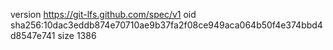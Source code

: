 version https://git-lfs.github.com/spec/v1
oid sha256:10dac3eddb874e70710ae9b37fa2f08ce949aca064b50f4e374bbd4d8547e741
size 1386

